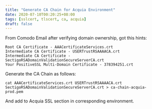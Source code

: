 ```yaml
---
title: "Generate CA Chain for Acquia Environment"
date: 2020-07-10T00:20:25+08:00
tags: [sslcert, tlscert, ca, acquia]
draft: false
---
```


From Comodo Email after verifying domain ownership, got this hints:
```
Root CA Certificate - AAACertificateServices.crt
Intermediate CA Certificate - USERTrustRSAAAACA.crt
Intermediate CA Certificate - SectigoRSADomainValidationSecureServerCA.crt
Your PositiveSSL Multi-Domain Certificate - 378394251.crt
```

Generate the CA Chain as follows:
```
cat AAACertificateServices.crt USERTrustRSAAAACA.crt SectigoRSADomainValidationSecureServerCA.crt > ca-chain-acquia-prod.pem
```

And add to Acquia SSL section in corresponding environment.
